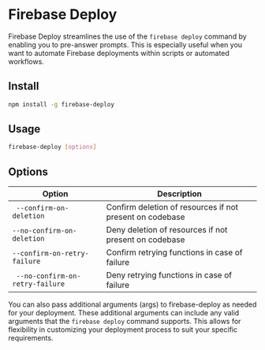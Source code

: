 # Firebase Deploy

Firebase Deploy streamlines the use of the `firebase deploy` command by enabling you to pre-answer prompts. This is especially useful when you want to automate Firebase deployments within scripts or automated workflows.

## Install

```bash
npm install -g firebase-deploy
```

## Usage

```bash
firebase-deploy [options]
```

## Options

| Option | Description |
| --- | --- |
| ` --confirm-on-deletion` | Confirm deletion of resources if not present on codebase | 
| `--no-confirm-on-deletion` | Deny deletion of resources if not present on codebase |
| `--confirm-on-retry-failure` | Confirm retrying functions in case of failure |
| ` --no-confirm-on-retry-failure` | Deny retrying functions in case of failure |

You can also pass additional arguments (args) to firebase-deploy as needed for your deployment. These additional arguments can include any valid arguments that the `firebase deploy` command supports. This allows for flexibility in customizing your deployment process to suit your specific requirements.